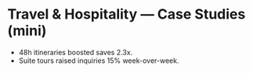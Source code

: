 # Travel & Hospitality — Case Studies (mini)
- 48h itineraries boosted saves 2.3x.
- Suite tours raised inquiries 15% week-over-week.
